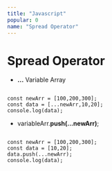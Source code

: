 ```yaml
---
title: "Javascript"
popular: 0
name: "Spread Operator"
---
```


# Spread Operator

- **...** Variable Array

<code language="javascript">
const newArr = [100,200,300];
const data = [...newArr,10,20];
console.log(data);
</code>

- variableArr.**push(...newArr)**;

<code language="javascript">
const newArr = [100,200,300];
const data = [10,20];
data.push(...newArr);
console.log(data);
</code>
